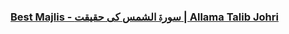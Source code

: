 ### [Best Majlis - سورۃ الشمس کی حقیقت | Allama Talib Johri](https://www.youtube.com/watch?v=RjP0gnbZfsY)
